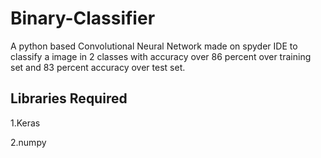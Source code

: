 # Binary-Classifier
A python based Convolutional Neural Network made on spyder IDE to classify a image in 2 classes with accuracy over 86 percent over training set and 83 percent accuracy over test set.

 ## Libraries Required

1.Keras

2.numpy
